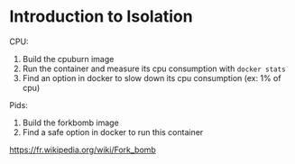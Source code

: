 # Introduction to Isolation

CPU:

1. Build the cpuburn image
2. Run the container and measure its cpu consumption with `docker stats`
3. Find an option in docker to slow down its cpu consumption (ex: 1% of cpu)

Pids:

1. Build the forkbomb image
2. Find a safe option in docker to run this container

https://fr.wikipedia.org/wiki/Fork_bomb

